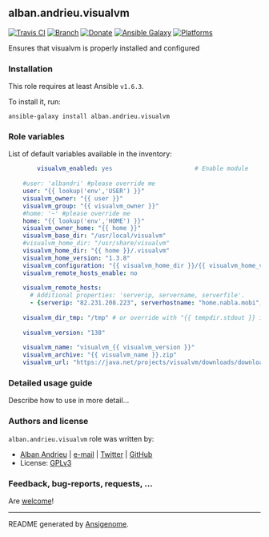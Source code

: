 ## alban.andrieu.visualvm

[![Travis CI](http://img.shields.io/travis/AlbanAndrieu/ansible-visualvm.svg?style=flat)](http://travis-ci.org/AlbanAndrieu/ansible-visualvm) [![Branch](http://img.shields.io/github/tag/AlbanAndrieu/ansible-visualvm.svg?style=flat-square)](https://github.com/AlbanAndrieu/ansible-visualvm/tree/master) [![Donate](https://img.shields.io/gratipay/AlbanAndrieu.svg?style=flat)](https://www.gratipay.com/AlbanAndrieu)  [![Ansible Galaxy](http://img.shields.io/badge/galaxy-alban.andrieu.visualvm-blue.svg?style=flat)](https://galaxy.ansible.com/list#/roles/2731) [![Platforms](http://img.shields.io/badge/platforms-ubuntu-lightgrey.svg?style=flat)](#)

Ensures that visualvm is properly installed and configured

### Installation

This role requires at least Ansible `v1.6.3`. 

To install it, run:

    ansible-galaxy install alban.andrieu.visualvm



### Role variables

List of default variables available in the inventory:

```yaml
        visualvm_enabled: yes                       # Enable module
    
    #user: 'albandri' #please override me
    user: "{{ lookup('env','USER') }}"
    visualvm_owner: "{{ user }}"
    visualvm_group: "{{ visualvm_owner }}"
    #home: '~' #please override me
    home: "{{ lookup('env','HOME') }}"
    visualvm_owner_home: "{{ home }}"
    visualvm_base_dir: "/usr/local/visualvm"
    #visualvm_home_dir: "/usr/share/visualvm"
    visualvm_home_dir: "{{ home }}/.visualvm"
    visualvm_home_version: "1.3.8"
    visualvm_configuration: "{{ visualvm_home_dir }}/{{ visualvm_home_version }}/repository"
    visualvm_remote_hosts_enable: no
    
    visualvm_remote_hosts:
      # Additional properties: 'serverip, servername, serverfile'.
      - {serverip: "82.231.208.223", serverhostname: "home.nabla.mobi", servername: "albandri", serverjstatdport: "2020", serverposition: "4"}
    
    visualvm_dir_tmp: "/tmp" # or override with "{{ tempdir.stdout }} in order to have be sure to download the file"
    
    visualvm_version: "138"
    
    visualvm_name: "visualvm_{{ visualvm_version }}"
    visualvm_archive: "{{ visualvm_name }}.zip"
    visualvm_url: "https://java.net/projects/visualvm/downloads/download/release{{ visualvm_version }}/{{ visualvm_archive }}"
```


### Detailed usage guide

Describe how to use in more detail...


### Authors and license

`alban.andrieu.visualvm` role was written by:
- [Alban Andrieu](fr.linkedin.com/in/nabla/) | [e-mail](mailto:alban.andrieu@free.fr) | [Twitter](https://twitter.com/AlbanAndrieu) | [GitHub](https://github.com/AlbanAndrieu)
- License: [GPLv3](https://tldrlegal.com/license/gnu-general-public-license-v3-%28gpl-3%29)

### Feedback, bug-reports, requests, ...

Are [welcome](https://github.com/AlbanAndrieu/ansible-visualvm/issues)!

***

README generated by [Ansigenome](https://github.com/nickjj/ansigenome/).
